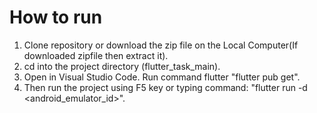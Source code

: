 
# How to run

1) Clone repository or download the zip file on the Local Computer(If downloaded zipfile then extract it).
2) cd into the project directory (flutter_task_main).
3) Open in Visual Studio Code. Run command flutter "flutter pub get".
4) Then run the project using F5 key or typing command: "flutter run -d <android_emulator_id>".

